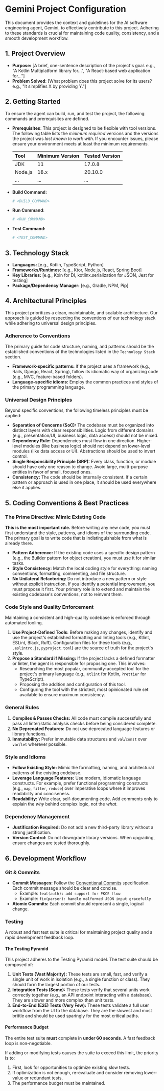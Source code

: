 # Gemini Project Configuration

This document provides the context and guidelines for the AI software engineering agent, Gemini, to effectively contribute to this project. Adhering to these standards is crucial for maintaining code quality, consistency, and a smooth development workflow.

## 1. Project Overview

*   **Purpose:** [A brief, one-sentence description of the project's goal. e.g., "A Kotlin Multiplatform library for...", "A React-based web application for..."]
*   **Problem Solved:** [What problem does this project solve for its users? e.g., "It simplifies X by providing Y."]

## 2. Getting Started

To ensure the agent can build, run, and test the project, the following commands and prerequisites are defined.

*   **Prerequisites:**
    This project is designed to be flexible with tool versions. The following table lists the *minimum required* versions and the versions the project was *last known to work with*. If you encounter issues, please ensure your environment meets at least the minimum requirements.

    | Tool      | Minimum Version | Tested Version |
    | :-------- | :-------------- | :------------- |
    | JDK       | 11              | 17.0.8         |
    | Node.js   | 18.x            | 20.10.0        |
    | ...       | ...             | ...            |
*   **Build Command:**
    ```bash
    # <BUILD_COMMAND>
    ```
*   **Run Command:**
    ```bash
    # <RUN_COMMAND>
    ```
*   **Test Command:**
    ```bash
    # <TEST_COMMAND>
    ```

## 3. Technology Stack

*   **Languages:** [e.g., Kotlin, TypeScript, Python]
*   **Frameworks/Runtimes:** [e.g., Ktor, Node.js, React, Spring Boot]
*   **Key Libraries:** [e.g., Koin for DI, kotlinx.serialization for JSON, Jest for testing]
*   **Package/Dependency Manager:** [e.g., Gradle, NPM, Pip]

## 4. Architectural Principles

This project prioritizes a clean, maintainable, and scalable architecture. Our approach is guided by respecting the conventions of our technology stack while adhering to universal design principles.

### Adherence to Conventions

The primary guide for code structure, naming, and patterns should be the established conventions of the technologies listed in the `Technology Stack` section.

*   **Framework-specific patterns:** If the project uses a framework (e.g., Rails, Django, React, Spring), follow its idiomatic way of organizing code (e.g., MVC, feature-based folders).
*   **Language-specific idioms:** Employ the common practices and styles of the primary programming language.

### Universal Design Principles

Beyond specific conventions, the following timeless principles must be applied:

*   **Separation of Concerns (SoC):** The codebase must be organized into distinct layers with clear responsibilities. Logic from different domains (e.g., presentation/UI, business logic, data access) should not be mixed.
*   **Dependency Rule:** Dependencies must flow in one direction. Higher-level modules (like business logic) should not depend on lower-level modules (like data access or UI). Abstractions should be used to invert control.
*   **Single Responsibility Principle (SRP):** Every class, function, or module should have only one reason to change. Avoid large, multi-purpose entities in favor of small, focused ones.
*   **Consistency:** The code should be internally consistent. If a certain pattern or approach is used in one place, it should be used everywhere else it applies.

## 5. Coding Conventions & Best Practices

### The Prime Directive: Mimic Existing Code

**This is the most important rule.** Before writing any new code, you must first understand the style, patterns, and idioms of the surrounding code. The primary goal is to write code that is indistinguishable from what is already there.

*   **Pattern Adherence:** If the existing code uses a specific design pattern (e.g., the Builder pattern for object creation), you must use it for similar tasks.
*   **Style Consistency:** Match the local coding style for everything: naming conventions, formatting, commenting, and file structure.
*   **No Unilateral Refactoring:** Do not introduce a new pattern or style without explicit instruction. If you identify a potential improvement, you must propose it first. Your primary role is to extend and maintain the existing codebase's conventions, not to reinvent them.

### Code Style and Quality Enforcement

Maintaining a consistent and high-quality codebase is enforced through automated tooling.

1.  **Use Project-Defined Tools:** Before making any changes, identify and use the project's established formatting and linting tools (e.g., Ktlint, ESLint, Black, Ruff). Configuration files for these tools (e.g., `.eslintrc.js`, `pyproject.toml`) are the source of truth for the project's style.
2.  **Propose a Standard if Missing:** If the project lacks a defined formatter or linter, the agent is responsible for proposing one. This involves:
    *   Researching the most popular, community-accepted tool for the project's primary language (e.g., `Ktlint` for Kotlin, `Prettier` for TypeScript).
    *   Proposing the addition and configuration of this tool.
    *   Configuring the tool with the strictest, most opinionated rule set available to ensure maximum consistency.

### General Rules

1.  **Compiles & Passes Checks:** All code must compile successfully and pass all linter/static analysis checks before being considered complete.
2.  **No Deprecated Features:** Do not use deprecated language features or library functions.
3.  **Immutability:** Prefer immutable data structures and `val`/`const` over `var`/`let` wherever possible.

### Style and Idioms

*   **Follow Existing Style:** Mimic the formatting, naming, and architectural patterns of the existing codebase.
*   **Leverage Language Features:** Use modern, idiomatic language constructs. For example, prefer functional programming constructs (e.g., `map`, `filter`, `reduce`) over imperative loops where it improves readability and conciseness.
*   **Readability:** Write clear, self-documenting code. Add comments only to explain the *why* behind complex logic, not the *what*.

### Dependency Management

*   **Justification Required:** Do not add a new third-party library without a strong justification.
*   **Version Control:** Do not downgrade library versions. When upgrading, ensure changes are tested thoroughly.

## 6. Development Workflow

### Git & Commits

*   **Commit Messages:** Follow the [Conventional Commits](https://www.conventionalcommits.org/) specification. Each commit message should be clear and concise.
    *   Example: `feat(auth): add support for PKCE flow`
    *   Example: `fix(parser): handle malformed JSON input gracefully`
*   **Atomic Commits:** Each commit should represent a single, logical change.

### Testing

A robust and fast test suite is critical for maintaining project quality and a rapid development feedback loop.

#### The Testing Pyramid

This project adheres to the Testing Pyramid model. The test suite should be composed of:

1.  **Unit Tests (Vast Majority):** These tests are small, fast, and verify a single unit of work in isolation (e.g., a single function or class). They should form the largest portion of our tests.
2.  **Integration Tests (Some):** These tests verify that several units work correctly together (e.g., an API endpoint interacting with a database). They are slower and more complex than unit tests.
3.  **End-to-End (E2E) Tests (Very Few):** These tests validate a full user workflow from the UI to the database. They are the slowest and most brittle and should be used sparingly for the most critical paths.

#### Performance Budget

The entire test suite **must** complete in **under 60 seconds**. A fast feedback loop is non-negotiable.

If adding or modifying tests causes the suite to exceed this limit, the priority is to:
1.  First, look for opportunities to optimize existing slow tests.
2.  If optimization is not enough, re-evaluate and consider removing lower-value or redundant tests.
3.  The performance budget must be maintained.